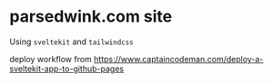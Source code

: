 # parsedwink.com site

Using `sveltekit` and `tailwindcss`

deploy workflow from https://www.captaincodeman.com/deploy-a-sveltekit-app-to-github-pages
